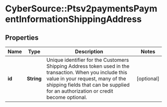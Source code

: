 # CyberSource::Ptsv2paymentsPaymentInformationShippingAddress

## Properties
Name | Type | Description | Notes
------------ | ------------- | ------------- | -------------
**id** | **String** | Unique identifier for the Customers Shipping Address token used in the transaction. When you include this value in your request, many of the shipping fields that can be supplied for an authorization or credit become optional.  | [optional] 


